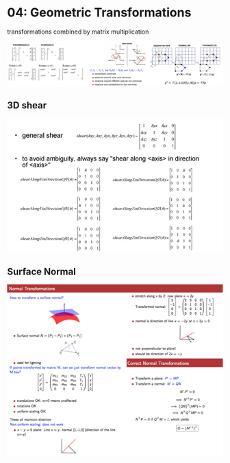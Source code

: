# 04: Geometric Transformations

transformations combined by matrix multiplication

![](/assets/TRANSFORMATIONS.png)

## 3D shear

![](/assets/shear.png)

## **Surface Normal**

![](/assets/Normals.png)

